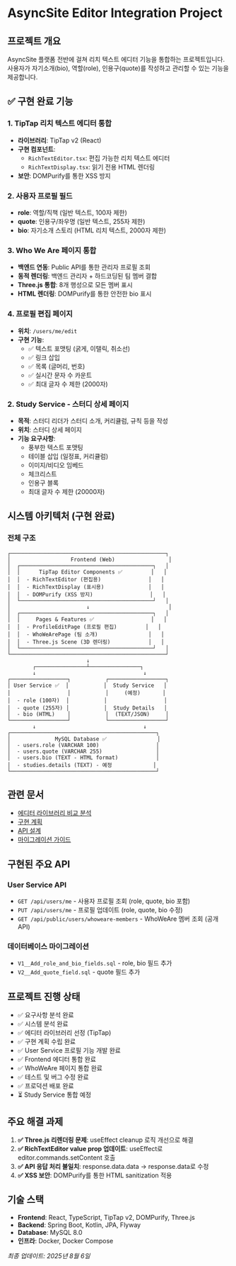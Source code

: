 # AsyncSite Editor Integration Project

## 프로젝트 개요

AsyncSite 플랫폼 전반에 걸쳐 리치 텍스트 에디터 기능을 통합하는 프로젝트입니다. 사용자가 자기소개(bio), 역할(role), 인용구(quote)를 작성하고 관리할 수 있는 기능을 제공합니다.

## ✅ 구현 완료 기능

### 1. TipTap 리치 텍스트 에디터 통합
- **라이브러리**: TipTap v2 (React)
- **구현 컴포넌트**:
  - `RichTextEditor.tsx`: 편집 가능한 리치 텍스트 에디터
  - `RichTextDisplay.tsx`: 읽기 전용 HTML 렌더링
- **보안**: DOMPurify를 통한 XSS 방지

### 2. 사용자 프로필 필드
- **role**: 역할/직책 (일반 텍스트, 100자 제한)
- **quote**: 인용구/좌우명 (일반 텍스트, 255자 제한)
- **bio**: 자기소개 스토리 (HTML 리치 텍스트, 2000자 제한)

### 3. Who We Are 페이지 통합
- **백엔드 연동**: Public API를 통한 관리자 프로필 조회
- **동적 렌더링**: 백엔드 관리자 + 하드코딩된 팀 멤버 결합
- **Three.js 통합**: 8개 행성으로 모든 멤버 표시
- **HTML 렌더링**: DOMPurify를 통한 안전한 bio 표시

### 4. 프로필 편집 페이지
- **위치**: `/users/me/edit`
- **구현 기능**:
  - ✅ 텍스트 포맷팅 (굵게, 이탤릭, 취소선)
  - ✅ 링크 삽입
  - ✅ 목록 (글머리, 번호)
  - ✅ 실시간 문자 수 카운트
  - ✅ 최대 글자 수 제한 (2000자)

### 2. Study Service - 스터디 상세 페이지
- **목적**: 스터디 리더가 스터디 소개, 커리큘럼, 규칙 등을 작성
- **위치**: 스터디 상세 페이지
- **기능 요구사항**:
  - 풍부한 텍스트 포맷팅
  - 테이블 삽입 (일정표, 커리큘럼)
  - 이미지/비디오 임베드
  - 체크리스트
  - 인용구 블록
  - 최대 글자 수 제한 (20000자)

## 시스템 아키텍처 (구현 완료)

### 전체 구조
```
┌─────────────────────────────────────────────────┐
│                   Frontend (Web)                 │
│  ┌──────────────────────────────────────────┐   │
│  │      TipTap Editor Components ✅         │   │
│  │  - RichTextEditor (편집용)               │   │
│  │  - RichTextDisplay (표시용)              │   │
│  │  - DOMPurify (XSS 방지)                  │   │
│  └──────────────────────────────────────────┘   │
│                        ↓                         │
│  ┌──────────────────────────────────────────┐   │
│  │     Pages & Features ✅                  │   │
│  │  - ProfileEditPage (프로필 편집)         │   │
│  │  - WhoWeArePage (팀 소개)                │   │
│  │  - Three.js Scene (3D 렌더링)            │   │
│  └──────────────────────────────────────────┘   │
└─────────────────────────────────────────────────┘
                         ↓
        ┌────────────────┴────────────────┐
        ↓                                  ↓
┌──────────────────┐           ┌──────────────────┐
│ User Service ✅  │           │  Study Service   │
│                  │           │     (예정)       │
│  - role (100자)  │           │                  │
│  - quote (255자) │           │  Study Details   │
│  - bio (HTML)    │           │  (TEXT/JSON)     │
└──────────────────┘           └──────────────────┘
        ↓                                  ↓
┌──────────────────────────────────────────────┐
│              MySQL Database ✅                │
│  - users.role (VARCHAR 100)                  │
│  - users.quote (VARCHAR 255)                 │
│  - users.bio (TEXT - HTML format)            │
│  - studies.details (TEXT) - 예정             │
└──────────────────────────────────────────────┘
```

## 관련 문서
- [에디터 라이브러리 비교 분석](./EDITOR_COMPARISON.md)
- [구현 계획](./IMPLEMENTATION_PLAN.md)
- [API 설계](./API_DESIGN.md)
- [마이그레이션 가이드](./MIGRATION_GUIDE.md)

## 구현된 주요 API

### User Service API
- `GET /api/users/me` - 사용자 프로필 조회 (role, quote, bio 포함)
- `PUT /api/users/me` - 프로필 업데이트 (role, quote, bio 수정)
- `GET /api/public/users/whoweare-members` - WhoWeAre 멤버 조회 (공개 API)

### 데이터베이스 마이그레이션
- `V1__Add_role_and_bio_fields.sql` - role, bio 필드 추가
- `V2__Add_quote_field.sql` - quote 필드 추가

## 프로젝트 진행 상태
- ✅ 요구사항 분석 완료
- ✅ 시스템 분석 완료
- ✅ 에디터 라이브러리 선정 (TipTap)
- ✅ 구현 계획 수립 완료
- ✅ User Service 프로필 기능 개발 완료
- ✅ Frontend 에디터 통합 완료
- ✅ WhoWeAre 페이지 통합 완료
- ✅ 테스트 및 버그 수정 완료
- ✅ 프로덕션 배포 완료
- ⏳ Study Service 통합 예정

## 주요 해결 과제
1. **✅ Three.js 리렌더링 문제**: useEffect cleanup 로직 개선으로 해결
2. **✅ RichTextEditor value prop 업데이트**: useEffect로 editor.commands.setContent 호출
3. **✅ API 응답 처리 불일치**: response.data.data → response.data로 수정
4. **✅ XSS 보안**: DOMPurify를 통한 HTML sanitization 적용

## 기술 스택
- **Frontend**: React, TypeScript, TipTap v2, DOMPurify, Three.js
- **Backend**: Spring Boot, Kotlin, JPA, Flyway
- **Database**: MySQL 8.0
- **인프라**: Docker, Docker Compose

*최종 업데이트: 2025년 8월 6일*